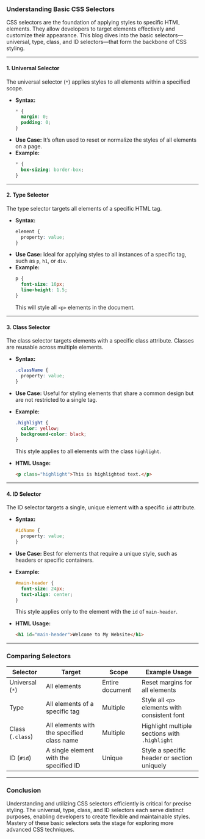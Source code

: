 ### Understanding Basic CSS Selectors

CSS selectors are the foundation of applying styles to specific HTML elements. They allow developers to target elements effectively and customize their appearance. This blog dives into the basic selectors—universal, type, class, and ID selectors—that form the backbone of CSS styling.

---

#### **1. Universal Selector**
The universal selector (`*`) applies styles to all elements within a specified scope.

- **Syntax:**
  ```css
  * {
    margin: 0;
    padding: 0;
  }
  ```
- **Use Case:** It’s often used to reset or normalize the styles of all elements on a page.
- **Example:**
  ```css
  * {
    box-sizing: border-box;
  }
  ```

---

#### **2. Type Selector**
The type selector targets all elements of a specific HTML tag.

- **Syntax:**
  ```css
  element {
    property: value;
  }
  ```
- **Use Case:** Ideal for applying styles to all instances of a specific tag, such as `p`, `h1`, or `div`.
- **Example:**
  ```css
  p {
    font-size: 16px;
    line-height: 1.5;
  }
  ```
  This will style all `<p>` elements in the document.

---

#### **3. Class Selector**
The class selector targets elements with a specific class attribute. Classes are reusable across multiple elements.

- **Syntax:**
  ```css
  .className {
    property: value;
  }
  ```
- **Use Case:** Useful for styling elements that share a common design but are not restricted to a single tag.
- **Example:**
  ```css
  .highlight {
    color: yellow;
    background-color: black;
  }
  ```
  This style applies to all elements with the class `highlight`.

- **HTML Usage:**
  ```html
  <p class="highlight">This is highlighted text.</p>
  ```

---

#### **4. ID Selector**
The ID selector targets a single, unique element with a specific `id` attribute.

- **Syntax:**
  ```css
  #idName {
    property: value;
  }
  ```
- **Use Case:** Best for elements that require a unique style, such as headers or specific containers.
- **Example:**
  ```css
  #main-header {
    font-size: 24px;
    text-align: center;
  }
  ```
  This style applies only to the element with the `id` of `main-header`.

- **HTML Usage:**
  ```html
  <h1 id="main-header">Welcome to My Website</h1>
  ```

---

### Comparing Selectors
| **Selector**   | **Target**                                  | **Scope**       | **Example Usage**                             |
|-----------------|--------------------------------------------|-----------------|------------------------------------------------|
| Universal (`*`) | All elements                               | Entire document | Reset margins for all elements               |
| Type            | All elements of a specific tag             | Multiple        | Style all `<p>` elements with consistent font|
| Class (`.class`)| All elements with the specified class name | Multiple        | Highlight multiple sections with `.highlight`|
| ID (`#id`)      | A single element with the specified ID     | Unique          | Style a specific header or section uniquely  |

---

### Conclusion
Understanding and utilizing CSS selectors efficiently is critical for precise styling. The universal, type, class, and ID selectors each serve distinct purposes, enabling developers to create flexible and maintainable styles. Mastery of these basic selectors sets the stage for exploring more advanced CSS techniques.